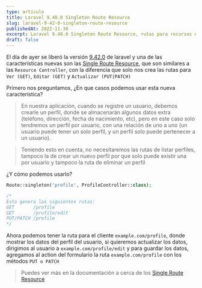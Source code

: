 ```yaml
---
type: artículo
title: Laravel 9.40.0 Singleton Route Resource
slug: laravel-9-42-0-singleton-route-resource
publishedAt: 2022-11-30
excerpt: Laravel 9.40.0 Singleton Route Resource, rutas para recursos de una sola instancia...
draft: false
---
```


El día de ayer se liberó la versión <a href="https://github.com/laravel/framework/releases/tag/v9.42.0" class="text-red-700 font-semibold" target="_blank">9.42.0</a> de laravel y una de las características nuevas son las <a href="https://laravel.com/docs/9.x/controllers#singleton-resource-controllers" class="text-red-700 font-semibold" target="_blank">Single Route Resource</a>, que son similares a las `Resource Controller`, con la diferencia que solo nos crea las rutas para `Ver (GET)`, `Editar (GET)` y `Actualizar (PUT|PATCH)`

Primero nos preguntamos, ¿En que casos podemos usar esta nueva característica?

> En nuestra aplicación, cuando se registre un usuario, debemos crearle un perfil, donde se almacenarán algunos datos extra (teléfono, dirección, fecha de nacimiento, etc), pero en este caso solo tendremos un perfil por usuario, con una relación de uno a uno (un usuario puede tener un solo perfil, y un perfil solo puede pertenecer a un usuario).

> Teniendo esto en cuenta, no necesitaremos las rutas de listar perfiles, tampoco la de crear un nuevo perfil por que solo puede existir una por usuario y tampoco la ruta de eliminar un perfil

¿Y cómo podemos usarlo?

```php
Route::singleton('profile', ProfileController::class);

/*
Esto genera las siguientes rutas:
GET       /profile
GET       /profile/edit
PUT/PATCH /profile
*/
```

Ahora podemos tener la ruta para el cliente `example.com/profile`, donde mostrar los datos del perfil del usuario, si quieremos actualizar los datos, dirigimos al usuario a `example.com/profile/edit` y para guardar los datos, agregamos al action del formulario la ruta `example.com/profile` con los métodos `PUT o PATCH`

> Puedes ver más en la documentación a cerca de los <a href="https://laravel.com/docs/9.x/controllers#singleton-resource-controllers" class="text-red-700 font-semibold" target="_blank">Single Route Resource</a>
